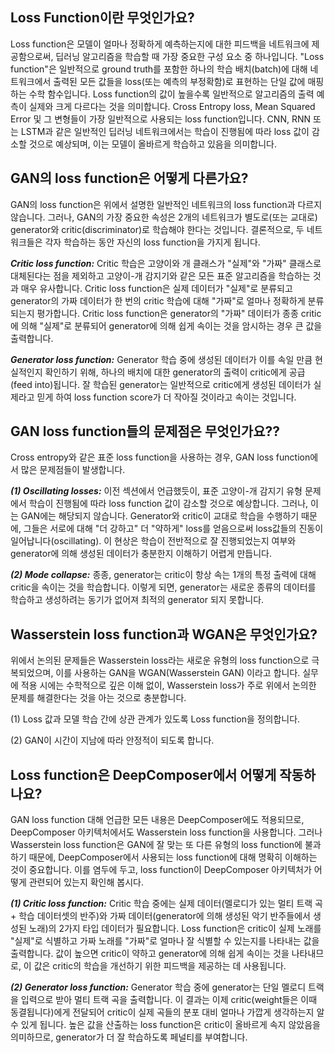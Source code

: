## Loss Function이란 무엇인가요? ##

Loss function은 모델이 얼마나 정확하게 예측하는지에 대한 피드백을 네트워크에 제공함으로써, 딥러닝 알고리즘을 학습할 때 가장 중요한 구성 요소 중 하나입니다. "Loss function"은 일반적으로 ground truth를 포함한 하나의 학습 배치(batch)에 대해 네트워크에서 출력된 모든 값들을 loss(또는 예측의 부정확함)로 표현하는 단일 값에 매핑하는 수학 함수입니다. 
Loss function의 값이 높을수록 일반적으로 알고리즘의 출력 예측이 실제와 크게 다르다는 것을 의미합니다.
Cross Entropy loss, Mean Squared Error 및 그 변형들이 가장 일반적으로 사용되는 loss function입니다.
CNN, RNN 또는 LSTM과 같은 일반적인 딥러닝 네트워크에서는 학습이 진행됨에 따라 loss 값이 감소할 것으로 예상되며, 이는 모델이 올바르게 학습하고 있음을 의미합니다.

## GAN의 loss function은 어떻게 다른가요? ##

GAN의 loss function은 위에서 설명한 일반적인 네트워크의 loss function과 다르지 않습니다. 그러나, GAN의 가장 중요한 속성은 2개의 네트워크가 별도로(또는 교대로) generator와 critic(discriminator)로 학습해야 한다는 것입니다. 결론적으로, 두 네트워크들은 각자 학습하는 동안 자신의 loss function을 가지게 됩니다.

*__Critic loss function:__* Critic 학습은 고양이와 개 클래스가 "실제"와 "가짜" 클래스로 대체된다는 점을 제외하고 고양이-개 감지기와 같은 모든 표준 알고리즘을 학습하는 것과 매우 유사합니다. Critic loss function은 실제 데이터가 "실제"로 분류되고 generator의 가짜 데이터가 한 번의 critic 학습에 대해 "가짜"로 얼마나 정확하게 분류되는지 평가합니다. Critic loss function은 generator의 "가짜" 데이터가 종종 critic에 의해 "실제"로 분류되어 generator에 의해 쉽게 속이는 것을 암시하는 경우 큰 값을 출력합니다.

*__Generator loss function:__* Generator 학습 중에 생성된 데이터가 이를 속일 만큼 현실적인지 확인하기 위해, 하나의 배치에 대한 generator의 출력이 critic에게 공급(feed into)됩니다. 잘 학습된 generator는 일반적으로 critic에게 생성된 데이터가 실제라고 믿게 하여 loss function score가 더 작아질 것이라고 속이는 것입니다.

## GAN loss function들의 문제점은 무엇인가요?? ##

Cross entropy와 같은 표준 loss function을 사용하는 경우, GAN loss function에서 많은 문제점들이 발생합니다.

*__(1) Oscillating losses:__* 이전 섹션에서 언급했듯이, 표준 고양이-개 감지기 유형 문제에서 학습이 진행됨에 따라 loss function 값이 감소할 것으로 예상합니다. 그러나, 이는 GAN에는 해당되지 않습니다. Generator와 critic이 교대로 학습을 수행하기 때문에, 그들은 서로에 대해 "더 강하고" 더 "약하게" loss를 얻음으로써 loss값들의 진동이 일어납니다(oscillating). 이 현상은 학습이 전반적으로 잘 진행되었는지 여부와 generator에 의해 생성된 데이터가 충분한지 이해하기 어렵게 만듭니다.

*__(2) Mode collapse:__* 종종, generator는 critic이 항상 속는 1개의 특정 출력에 대해 critic을 속이는 것을 학습합니다. 이렇게 되면, generator는 새로운 종류의 데이터를 학습하고 생성하려는 동기가 없어져 최적의 generator 되지 못합니다.

## Wasserstein loss function과 WGAN은 무엇인가요? ##

위에서 논의된 문제들은 Wasserstein loss라는 새로운 유형의 loss function으로 극복되었으며, 이를 사용하는 GAN을 WGAN(Wasserstein GAN) 이라고 합니다. 실무에 적용 시에는 수학적으로 깊은 이해 없이,
Wasserstein loss가 주로 위에서 논의한 문제를 해결한다는 것을 아는 것으로 충분합니다.

(1) Loss 값과 모델 학습 간에 상관 관계가 있도록 Loss function을 정의합니다.

(2) GAN이 시간이 지남에 따라 안정적이 되도록 합니다.

## Loss function은 DeepComposer에서 어떻게 작동하나요? ##

GAN loss function 대해 언급한 모든 내용은 DeepComposer에도 적용되므로, DeepComposer 아키텍처에서도 Wasserstein loss function을 사용합니다. 
그러나 Wasserstein loss function은 GAN에 잘 맞는 또 다른 유형의 loss function에 불과하기 때문에, DeepComposer에서 사용되는 loss function에 대해 명확히 이해하는 것이 중요합니다. 
이를 염두에 두고, loss function이 DeepComposer 아키텍처가 어떻게 관련되어 있는지 확인해 봅시다.

*__(1) Critic loss function:__* Critic 학습 중에는 실제 데이터(멜로디가 있는 멀티 트랙 곡 + 학습 데이터셋의 반주)와 가짜 데이터(generator에 의해 생성된 악기 반주들에서 생성된 노래)의 2가지 타입 데이터가 필요합니다.
Loss function은 critic이 실제 노래를 "실제"로 식별하고 가짜 노래를 "가짜"로 얼마나 잘 식별할 수 있는지를 나타내는 값을 출력합니다. 값이 높으면 critic이 약하고 generator에 의해 쉽게 속이는 것을 나타내므로, 이 값은 critic의 학습을 개선하기 위한 피드백을 제공하는 데 사용됩니다.

*__(2) Generator loss function:__* Generator 학습 중에 generator는 단일 멜로디 트랙을 입력으로 받아 멀티 트랙 곡을 출력합니다. 이 결과는 이제 critic(weight들은 이때 동결됩니다)에게 전달되어 critic이 실제 곡들의 분포 대비 얼마나 가깝게 생각하는지 알 수 있게 됩니다. 높은 값을 산출하는 loss function은 critic이 올바르게 속지 않았음을 의미하므로, generator가 더 잘 학습하도록 페널티를 부여합니다.
